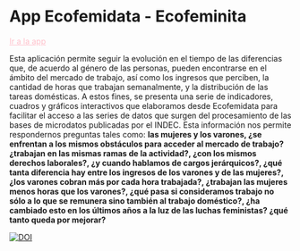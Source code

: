 # App Ecofemidata - Ecofeminita

<a href="https://ecofeminita.com/app-ecofemidata/?v=5b61a1b298a0" style="color: pink"> Ir a la app </a>

Esta aplicación permite seguir la evolución en el tiempo de las diferencias que, de acuerdo al género de las personas, pueden encontrarse en el ámbito del mercado de trabajo, así como los ingresos que perciben, la cantidad de horas que trabajan semanalmente, y la distribución de las tareas domésticas. 
A estos fines, se presenta una serie de indicadores, cuadros y gráficos interactivos que elaboramos desde Ecofemidata para facilitar el acceso a las series de datos que surgen del procesamiento de las bases de microdatos publicadas por el INDEC. Esta información nos permite respondernos preguntas tales como: **las mujeres y los varones, ¿se enfrentan a los mismos obstáculos para acceder al mercado de trabajo? ¿trabajan en las mismas ramas de la actividad?, ¿con los mismos derechos laborales?, ¿y cuando hablamos de cargos jerárquicos?, ¿qué tanta diferencia hay entre los ingresos de los varones y de las mujeres?, ¿los varones cobran más por cada hora trabajada?, ¿trabajan las mujeres menos horas que los varones?, ¿qué pasa si consideramos trabajo no sólo a lo que se remunera sino también al trabajo doméstico?, ¿ha cambiado esto en los últimos años a la luz de las luchas feministas? ¿qué tanto queda por mejorar?** 

[![DOI](https://zenodo.org/badge/491997015.svg)](https://zenodo.org/badge/latestdoi/491997015)
